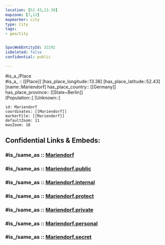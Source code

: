 ```yaml
---
location: [52.43,13.38] 
mapzoom: [7,12] 
mapmarker: city 
type: City
tags:
- geo/City


SpocWebEntityId: 32292
isDeleted: false
confidential: public

---
```

#is_a_/Place  
#is_a_ :: [[Place]] 
[has_place_longitude::13.38] 
[has_place_latitude::52.43] 
[name::Mariendorf] 
has_place_country:: [[Germany]]  
has_place_province:: [[State~Berlin]]  
[Population::] 
[Unknown::] 


```leaflet
id: Mariendorf
coordinates: [[Mariendorf]] 
markerFile: [[Mariendorf]] 
defaultZoom: 11 
maxZoom: 18
```


## Confidential Links & Embeds: 

### #is_/same_as :: [Mariendorf](/_Standards/Earth/Continent/Europe/Europe~Central/Germany/Germany~West/State~Berlin/cities~Berlin/Mariendorf.md) 

### #is_/same_as :: [Mariendorf.public](/_public/Earth/Continent/Europe/Europe~Central/Germany/Germany~West/State~Berlin/cities~Berlin/Mariendorf.public.md) 

### #is_/same_as :: [Mariendorf.internal](/_internal/Earth/Continent/Europe/Europe~Central/Germany/Germany~West/State~Berlin/cities~Berlin/Mariendorf.internal.md) 

### #is_/same_as :: [Mariendorf.protect](/_protect/Earth/Continent/Europe/Europe~Central/Germany/Germany~West/State~Berlin/cities~Berlin/Mariendorf.protect.md) 

### #is_/same_as :: [Mariendorf.private](/_private/Earth/Continent/Europe/Europe~Central/Germany/Germany~West/State~Berlin/cities~Berlin/Mariendorf.private.md) 

### #is_/same_as :: [Mariendorf.personal](/_personal/Earth/Continent/Europe/Europe~Central/Germany/Germany~West/State~Berlin/cities~Berlin/Mariendorf.personal.md) 

### #is_/same_as :: [Mariendorf.secret](/_secret/Earth/Continent/Europe/Europe~Central/Germany/Germany~West/State~Berlin/cities~Berlin/Mariendorf.secret.md)

